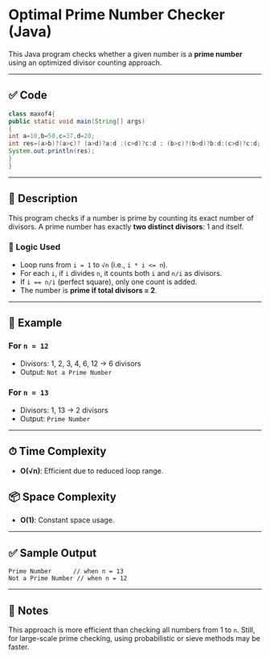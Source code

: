# Optimal Prime Number Checker (Java)

This Java program checks whether a given number is a **prime number** using an optimized divisor counting approach.

---

## ✅ Code

```java
class maxof4{
public static void main(String[] args)
{
int a=10,b=50,c=37,d=20;
int res=(a>b)?(a>c)? (a>d)?a:d :(c>d)?c:d : (b>c)?(b>d)?b:d:(c>d)?c:d;
System.out.println(res);
}
}
```

---

## 📘 Description

This program checks if a number is prime by counting its exact number of divisors. A prime number has exactly **two distinct divisors**: 1 and itself.

### 🧠 Logic Used

- Loop runs from `i = 1` to `√n` (i.e., `i * i <= n`).
- For each `i`, if `i` divides `n`, it counts both `i` and `n/i` as divisors.
- If `i == n/i` (perfect square), only one count is added.
- The number is **prime if total divisors = 2**.

---

## 🧪 Example

### For `n = 12`
- Divisors: 1, 2, 3, 4, 6, 12 → 6 divisors
- Output: `Not a Prime Number`

### For `n = 13`
- Divisors: 1, 13 → 2 divisors
- Output: `Prime Number`

---

## ⏱ Time Complexity

- **O(√n)**: Efficient due to reduced loop range.

## 📦 Space Complexity

- **O(1)**: Constant space usage.

---

## ✅ Sample Output

```text
Prime Number      // when n = 13
Not a Prime Number // when n = 12
```

---

## 📝 Notes

This approach is more efficient than checking all numbers from 1 to `n`. Still, for large-scale prime checking, using probabilistic or sieve methods may be faster.
